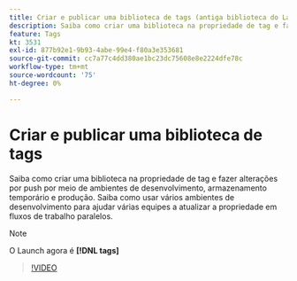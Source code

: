 ```yaml
---
title: Criar e publicar uma biblioteca de tags (antiga biblioteca do Launch)
description: Saiba como criar uma biblioteca na propriedade de tag e fazer alterações por push por meio de ambientes de desenvolvimento, armazenamento temporário e produção.
feature: Tags
kt: 3531
exl-id: 877b92e1-9b93-4abe-99e4-f80a3e353681
source-git-commit: cc7a77c4dd380ae1bc23dc75608e8e2224dfe78c
workflow-type: tm+mt
source-wordcount: '75'
ht-degree: 0%

---
```


# Criar e publicar uma biblioteca de tags

Saiba como criar uma biblioteca na propriedade de tag e fazer alterações por push por meio de ambientes de desenvolvimento, armazenamento temporário e produção. Saiba como usar vários ambientes de desenvolvimento para ajudar várias equipes a atualizar a propriedade em fluxos de trabalho paralelos.

>[!NOTE]
>
> O Launch agora é **[!DNL tags]**

>[!VIDEO](https://video.tv.adobe.com/v/28731/?quality=12&learn=on)

